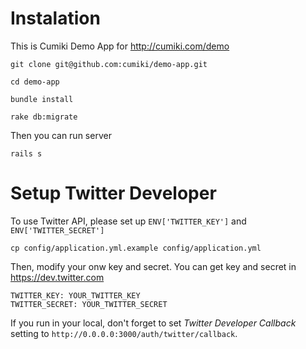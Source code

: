 # Instalation

This is Cumiki Demo App for http://cumiki.com/demo

```
git clone git@github.com:cumiki/demo-app.git

cd demo-app

bundle install

rake db:migrate
```

Then you can run server

```
rails s
```

# Setup Twitter Developer

To use Twitter API, please set up `ENV['TWITTER_KEY']` and `ENV['TWITTER_SECRET']`

```
cp config/application.yml.example config/application.yml
```

Then, modify your onw key and secret. You can get key and secret in https://dev.twitter.com

```
TWITTER_KEY: YOUR_TWITTER_KEY
TWITTER_SECRET: YOUR_TWITTER_SECRET
```

If you run in your local, don't forget to set *Twitter Developer Callback* setting to `http://0.0.0.0:3000/auth/twitter/callback`.